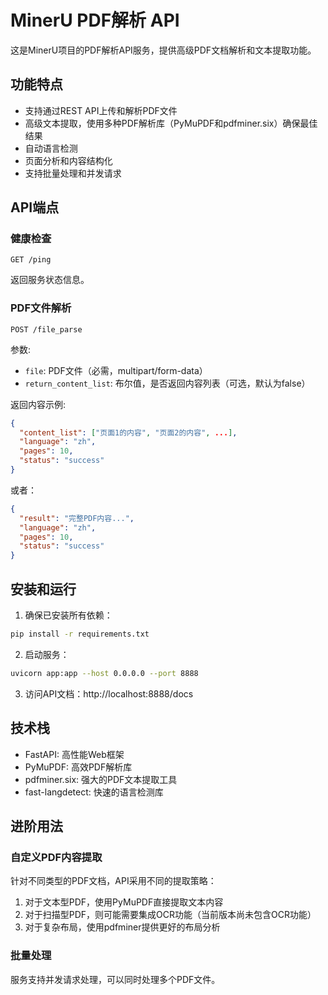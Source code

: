 # MinerU PDF解析 API

这是MinerU项目的PDF解析API服务，提供高级PDF文档解析和文本提取功能。

## 功能特点

- 支持通过REST API上传和解析PDF文件
- 高级文本提取，使用多种PDF解析库（PyMuPDF和pdfminer.six）确保最佳结果
- 自动语言检测
- 页面分析和内容结构化
- 支持批量处理和并发请求

## API端点

### 健康检查

```
GET /ping
```

返回服务状态信息。

### PDF文件解析

```
POST /file_parse
```

参数:
- `file`: PDF文件（必需，multipart/form-data）
- `return_content_list`: 布尔值，是否返回内容列表（可选，默认为false）

返回内容示例:

```json
{
  "content_list": ["页面1的内容", "页面2的内容", ...],
  "language": "zh",
  "pages": 10,
  "status": "success"
}
```

或者：

```json
{
  "result": "完整PDF内容...",
  "language": "zh",
  "pages": 10,
  "status": "success"
}
```

## 安装和运行

1. 确保已安装所有依赖：

```bash
pip install -r requirements.txt
```

2. 启动服务：

```bash
uvicorn app:app --host 0.0.0.0 --port 8888
```

3. 访问API文档：http://localhost:8888/docs

## 技术栈

- FastAPI: 高性能Web框架
- PyMuPDF: 高效PDF解析库
- pdfminer.six: 强大的PDF文本提取工具
- fast-langdetect: 快速的语言检测库

## 进阶用法

### 自定义PDF内容提取

针对不同类型的PDF文档，API采用不同的提取策略：

1. 对于文本型PDF，使用PyMuPDF直接提取文本内容
2. 对于扫描型PDF，则可能需要集成OCR功能（当前版本尚未包含OCR功能）
3. 对于复杂布局，使用pdfminer提供更好的布局分析

### 批量处理

服务支持并发请求处理，可以同时处理多个PDF文件。 